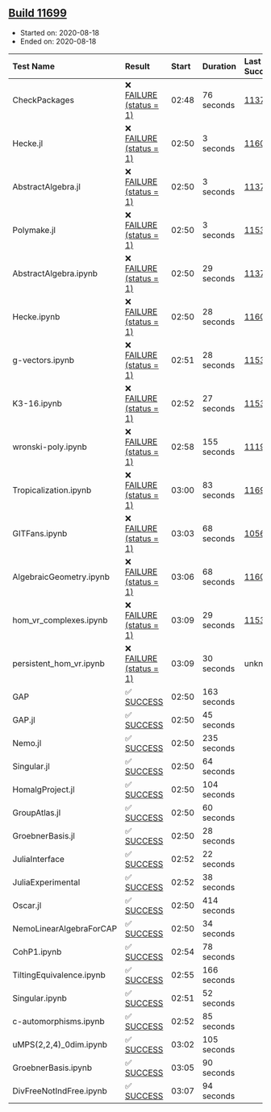 ## [Build 11699](https://oscarci.mathematik.uni-kl.de/job/oscar/11699/)

* Started on: 2020-08-18
* Ended on: 2020-08-18

| Test Name    | Result | Start | Duration | Last Success | First Failure |
|:-------------|:-------|:------|:---------|:-------------|:--------------|
| CheckPackages | ❌ [FAILURE (status = 1)](https://oscarci.mathematik.uni-kl.de/job/oscar/11699/artifact/logs/build-11699/CheckPackages.log) | 02:48 | 76 seconds | [11376](https://oscarci.mathematik.uni-kl.de/job/oscar/11376/) | [11377](https://oscarci.mathematik.uni-kl.de/job/oscar/11377/) |
| Hecke.jl | ❌ [FAILURE (status = 1)](https://oscarci.mathematik.uni-kl.de/job/oscar/11699/artifact/logs/build-11699/Hecke.jl.log) | 02:50 | 3 seconds | [11602](https://oscarci.mathematik.uni-kl.de/job/oscar/11602/) | [11603](https://oscarci.mathematik.uni-kl.de/job/oscar/11603/) |
| AbstractAlgebra.jl | ❌ [FAILURE (status = 1)](https://oscarci.mathematik.uni-kl.de/job/oscar/11699/artifact/logs/build-11699/AbstractAlgebra.jl.log) | 02:50 | 3 seconds | [11376](https://oscarci.mathematik.uni-kl.de/job/oscar/11376/) | [11377](https://oscarci.mathematik.uni-kl.de/job/oscar/11377/) |
| Polymake.jl | ❌ [FAILURE (status = 1)](https://oscarci.mathematik.uni-kl.de/job/oscar/11699/artifact/logs/build-11699/Polymake.jl.log) | 02:50 | 3 seconds | [11532](https://oscarci.mathematik.uni-kl.de/job/oscar/11532/) | [11533](https://oscarci.mathematik.uni-kl.de/job/oscar/11533/) |
| AbstractAlgebra.ipynb | ❌ [FAILURE (status = 1)](https://oscarci.mathematik.uni-kl.de/job/oscar/11699/artifact/logs/build-11699/AbstractAlgebra.ipynb.log) | 02:50 | 29 seconds | [11376](https://oscarci.mathematik.uni-kl.de/job/oscar/11376/) | [11377](https://oscarci.mathematik.uni-kl.de/job/oscar/11377/) |
| Hecke.ipynb | ❌ [FAILURE (status = 1)](https://oscarci.mathematik.uni-kl.de/job/oscar/11699/artifact/logs/build-11699/Hecke.ipynb.log) | 02:50 | 28 seconds | [11602](https://oscarci.mathematik.uni-kl.de/job/oscar/11602/) | [11603](https://oscarci.mathematik.uni-kl.de/job/oscar/11603/) |
| g-vectors.ipynb | ❌ [FAILURE (status = 1)](https://oscarci.mathematik.uni-kl.de/job/oscar/11699/artifact/logs/build-11699/g-vectors.ipynb.log) | 02:51 | 28 seconds | [11532](https://oscarci.mathematik.uni-kl.de/job/oscar/11532/) | [11533](https://oscarci.mathematik.uni-kl.de/job/oscar/11533/) |
| K3-16.ipynb | ❌ [FAILURE (status = 1)](https://oscarci.mathematik.uni-kl.de/job/oscar/11699/artifact/logs/build-11699/K3-16.ipynb.log) | 02:52 | 27 seconds | [11532](https://oscarci.mathematik.uni-kl.de/job/oscar/11532/) | [11533](https://oscarci.mathematik.uni-kl.de/job/oscar/11533/) |
| wronski-poly.ipynb | ❌ [FAILURE (status = 1)](https://oscarci.mathematik.uni-kl.de/job/oscar/11699/artifact/logs/build-11699/wronski-poly.ipynb.log) | 02:58 | 155 seconds | [11192](https://oscarci.mathematik.uni-kl.de/job/oscar/11192/) | [11193](https://oscarci.mathematik.uni-kl.de/job/oscar/11193/) |
| Tropicalization.ipynb | ❌ [FAILURE (status = 1)](https://oscarci.mathematik.uni-kl.de/job/oscar/11699/artifact/logs/build-11699/Tropicalization.ipynb.log) | 03:00 | 83 seconds | [11695](https://oscarci.mathematik.uni-kl.de/job/oscar/11695/) | [11696](https://oscarci.mathematik.uni-kl.de/job/oscar/11696/) |
| GITFans.ipynb | ❌ [FAILURE (status = 1)](https://oscarci.mathematik.uni-kl.de/job/oscar/11699/artifact/logs/build-11699/GITFans.ipynb.log) | 03:03 | 68 seconds | [10566](https://oscarci.mathematik.uni-kl.de/job/oscar/10566/) | [10567](https://oscarci.mathematik.uni-kl.de/job/oscar/10567/) |
| AlgebraicGeometry.ipynb | ❌ [FAILURE (status = 1)](https://oscarci.mathematik.uni-kl.de/job/oscar/11699/artifact/logs/build-11699/AlgebraicGeometry.ipynb.log) | 03:06 | 68 seconds | [11602](https://oscarci.mathematik.uni-kl.de/job/oscar/11602/) | [11603](https://oscarci.mathematik.uni-kl.de/job/oscar/11603/) |
| hom_vr_complexes.ipynb | ❌ [FAILURE (status = 1)](https://oscarci.mathematik.uni-kl.de/job/oscar/11699/artifact/logs/build-11699/hom_vr_complexes.ipynb.log) | 03:09 | 29 seconds | [11532](https://oscarci.mathematik.uni-kl.de/job/oscar/11532/) | [11533](https://oscarci.mathematik.uni-kl.de/job/oscar/11533/) |
| persistent_hom_vr.ipynb | ❌ [FAILURE (status = 1)](https://oscarci.mathematik.uni-kl.de/job/oscar/11699/artifact/logs/build-11699/persistent_hom_vr.ipynb.log) | 03:09 | 30 seconds | unknown | unknown |
| GAP | ✅ [SUCCESS](https://oscarci.mathematik.uni-kl.de/job/oscar/11699/artifact/logs/build-11699/GAP.log) | 02:50 | 163 seconds |  |  |
| GAP.jl | ✅ [SUCCESS](https://oscarci.mathematik.uni-kl.de/job/oscar/11699/artifact/logs/build-11699/GAP.jl.log) | 02:50 | 45 seconds |  |  |
| Nemo.jl | ✅ [SUCCESS](https://oscarci.mathematik.uni-kl.de/job/oscar/11699/artifact/logs/build-11699/Nemo.jl.log) | 02:50 | 235 seconds |  |  |
| Singular.jl | ✅ [SUCCESS](https://oscarci.mathematik.uni-kl.de/job/oscar/11699/artifact/logs/build-11699/Singular.jl.log) | 02:50 | 64 seconds |  |  |
| HomalgProject.jl | ✅ [SUCCESS](https://oscarci.mathematik.uni-kl.de/job/oscar/11699/artifact/logs/build-11699/HomalgProject.jl.log) | 02:50 | 104 seconds |  |  |
| GroupAtlas.jl | ✅ [SUCCESS](https://oscarci.mathematik.uni-kl.de/job/oscar/11699/artifact/logs/build-11699/GroupAtlas.jl.log) | 02:50 | 60 seconds |  |  |
| GroebnerBasis.jl | ✅ [SUCCESS](https://oscarci.mathematik.uni-kl.de/job/oscar/11699/artifact/logs/build-11699/GroebnerBasis.jl.log) | 02:50 | 28 seconds |  |  |
| JuliaInterface | ✅ [SUCCESS](https://oscarci.mathematik.uni-kl.de/job/oscar/11699/artifact/logs/build-11699/JuliaInterface.log) | 02:52 | 22 seconds |  |  |
| JuliaExperimental | ✅ [SUCCESS](https://oscarci.mathematik.uni-kl.de/job/oscar/11699/artifact/logs/build-11699/JuliaExperimental.log) | 02:52 | 38 seconds |  |  |
| Oscar.jl | ✅ [SUCCESS](https://oscarci.mathematik.uni-kl.de/job/oscar/11699/artifact/logs/build-11699/Oscar.jl.log) | 02:50 | 414 seconds |  |  |
| NemoLinearAlgebraForCAP | ✅ [SUCCESS](https://oscarci.mathematik.uni-kl.de/job/oscar/11699/artifact/logs/build-11699/NemoLinearAlgebraForCAP.log) | 02:50 | 34 seconds |  |  |
| CohP1.ipynb | ✅ [SUCCESS](https://oscarci.mathematik.uni-kl.de/job/oscar/11699/artifact/logs/build-11699/CohP1.ipynb.log) | 02:54 | 78 seconds |  |  |
| TiltingEquivalence.ipynb | ✅ [SUCCESS](https://oscarci.mathematik.uni-kl.de/job/oscar/11699/artifact/logs/build-11699/TiltingEquivalence.ipynb.log) | 02:55 | 166 seconds |  |  |
| Singular.ipynb | ✅ [SUCCESS](https://oscarci.mathematik.uni-kl.de/job/oscar/11699/artifact/logs/build-11699/Singular.ipynb.log) | 02:51 | 52 seconds |  |  |
| c-automorphisms.ipynb | ✅ [SUCCESS](https://oscarci.mathematik.uni-kl.de/job/oscar/11699/artifact/logs/build-11699/c-automorphisms.ipynb.log) | 02:52 | 85 seconds |  |  |
| uMPS(2,2,4)_0dim.ipynb | ✅ [SUCCESS](https://oscarci.mathematik.uni-kl.de/job/oscar/11699/artifact/logs/build-11699/uMPS-2-2-4-_0dim.ipynb.log) | 03:02 | 105 seconds |  |  |
| GroebnerBasis.ipynb | ✅ [SUCCESS](https://oscarci.mathematik.uni-kl.de/job/oscar/11699/artifact/logs/build-11699/GroebnerBasis.ipynb.log) | 03:05 | 90 seconds |  |  |
| DivFreeNotIndFree.ipynb | ✅ [SUCCESS](https://oscarci.mathematik.uni-kl.de/job/oscar/11699/artifact/logs/build-11699/DivFreeNotIndFree.ipynb.log) | 03:07 | 94 seconds |  |  |
